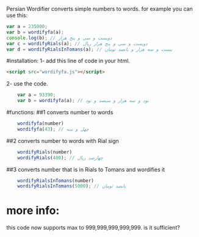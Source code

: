 Persian Wordifier converts simple numbers to words.
for example you can use this:

```javascript
var a = 235000;
var b = wordifyfa(a);
console.log(b); // دویست و سی و پنج هزار
var c = wordifyRials(a); // دویست و سی و پنج هزار ریال
var d = wordifyRialsInTomans(a); // بیست و سه هزار و پانصد تومان

```
#installation:
1- add this line of code in your html.
```html
<script src="wordifyfa.js"></script>
```	
2- use the code.
```javascript
    var a = 93390;
    var b = wordifyfa(a); // نود و سه هزار و سیصد و نود
```	

#functions:
##1 converts number to words
```javascript
	wordifyfa(number) 
	wordifyfa(43); // چهل و سه
```	
##2 converts number to words with Rial sign
```javascript
	wordifyRials(number) 
	wordifyRials(400); // چهارصد ریال
```
	
##3 converts number that is in Rials to Tomans and wordifies it

```javascript
	wordifyRialsInTomans(number) 
	wordifyRialsInTomans(5000); // پانصد تومان
```

# more info:
this code now supports max to 999,999,999,999,999. is it sufficient?
